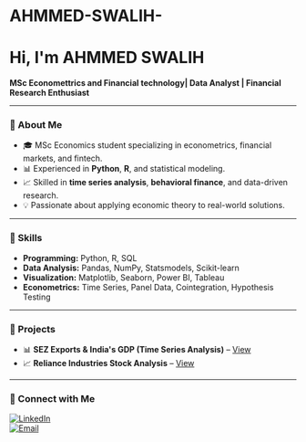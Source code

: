 # AHMMED-SWALIH-
# Hi, I'm AHMMED SWALIH
**MSc Economettrics and Financial technology| Data Analyst | Financial Research Enthusiast**

---

### 🔹 About Me  
- 🎓 MSc Economics student specializing in econometrics, financial markets, and fintech.  
- 📊 Experienced in **Python**, **R**, and statistical modeling.  
- 📈 Skilled in **time series analysis**, **behavioral finance**, and data-driven research.  
- 💡 Passionate about applying economic theory to real-world solutions.

---

### 🔹 Skills  
- **Programming:** Python, R, SQL  
- **Data Analysis:** Pandas, NumPy, Statsmodels, Scikit-learn  
- **Visualization:** Matplotlib, Seaborn, Power BI, Tableau  
- **Econometrics:** Time Series, Panel Data, Cointegration, Hypothesis Testing  

---

### 🔹 Projects  
- 📊 **SEZ Exports & India's GDP (Time Series Analysis)** – [View](https://github.com/swalihahmmed/Capstone-Project)
- 📈 **Reliance Industries Stock Analysis** – [View](https://github.com/swalihahmmed/Stock-Analysis-Reliance-Industries-/blob/main/Reliance%20industries.pdf)


---

### 🔹 Connect with Me  
[![LinkedIn](https://img.shields.io/badge/LinkedIn-blue)](https://www.linkedin.com/in/ahmmed-swalih-4aa81a318)  
[![Email](https://img.shields.io/badge/Email-Contact-red)](mailto:swalihsalih22@gmail.com)  
